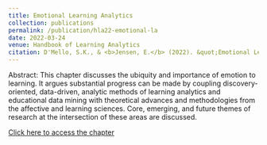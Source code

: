 ```yaml
---
title: Emotional Learning Analytics
collection: publications
permalink: /publication/hla22-emotional-la
date: 2022-03-24
venue: Handbook of Learning Analytics
citation: D'Mello, S.K., & <b>Jensen, E.</b> (2022). &quot;Emotional Learning Analytics.&quot; Handbook of Learning Analytics.
---
```

Abstract: This chapter discusses the ubiquity and importance of emotion to learning. It argues substantial progress can be made by coupling discovery-oriented, data-driven, analytic methods of learning analytics and educational data mining with theoretical advances and methodologies from the affective and learning sciences. Core, emerging, and future themes of research at the intersection of these areas are discussed.

[Click here to access the chapter](https://www.solaresearch.org/publications/hla-22/hla22-chapter12/)